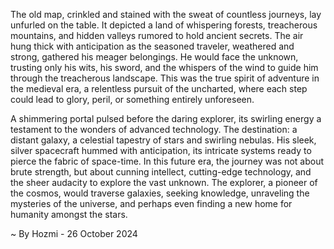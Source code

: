 
The old map, crinkled and stained with the sweat of countless journeys, lay unfurled on the table. It depicted a land of whispering forests, treacherous mountains, and hidden valleys rumored to hold ancient secrets. The air hung thick with anticipation as the seasoned traveler, weathered and strong, gathered his meager belongings. He would face the unknown, trusting only his wits, his sword, and the whispers of the wind to guide him through the treacherous landscape. This was the true spirit of adventure in the medieval era, a relentless pursuit of the uncharted, where each step could lead to glory, peril, or something entirely unforeseen.

A shimmering portal pulsed before the daring explorer, its swirling energy a testament to the wonders of advanced technology. The destination: a distant galaxy, a celestial tapestry of stars and swirling nebulas. His sleek, silver spacecraft hummed with anticipation, its intricate systems ready to pierce the fabric of space-time. In this future era, the journey was not about brute strength, but about cunning intellect, cutting-edge technology, and the sheer audacity to explore the vast unknown. The explorer, a pioneer of the cosmos, would traverse galaxies, seeking knowledge, unraveling the mysteries of the universe, and perhaps even finding a new home for humanity amongst the stars. 

~ By Hozmi - 26 October 2024
